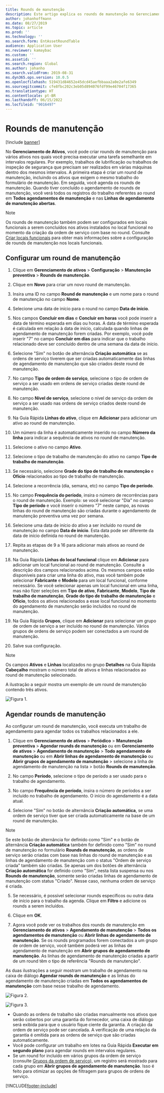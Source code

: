 ```yaml
---
title: Rounds de manutenção
description: Este artigo explica os rounds de manutenção no Gerenciamento de Ativos.
author: johanhoffmann
ms.date: 08/27/2019
ms.topic: article
ms.prod: ''
ms.technology: ''
ms.search.form: EntAssetRoundTable
audience: Application User
ms.reviewer: kamaybac
ms.custom: ''
ms.assetid: ''
ms.search.region: Global
ms.author: johanho
ms.search.validFrom: 2019-08-31
ms.dyn365.ops.version: 10.0.5
ms.openlocfilehash: 519431d84652e45dcd45aefbbaaa2a0e2afe6349
ms.sourcegitcommit: cfe8fbc202c3eb05d894076fdf99e46704f17365
ms.translationtype: HT
ms.contentlocale: pt-BR
ms.lasthandoff: 06/15/2022
ms.locfileid: "9016497"
---
```

# <a name="maintenance-rounds"></a>Rounds de manutenção

[!include [banner](../../includes/banner.md)]

 

No **Gerenciamento de Ativos**, você pode criar rounds de manutenção para vários ativos nos quais você precisa executar uma tarefa semelhante em intervalos regulares. Por exemplo, trabalhos de lubrificação ou trabalhos de inspeção de segurança que precisam ser realizados em várias máquinas dentro dos mesmos intervalos. A primeira etapa é criar um round de manutenção, incluindo os ativos que exigem o mesmo trabalho do formulário de manutenção. Em seguida, você agenda os rounds de manutenção. Quando tiver concluído o agendamento de rounds de manutenção, você verá todos os registros do trabalho referentes ao round em **Todos agendamentos de manutenção** e nas **Linhas de agendamento de manutenção abertas**.

>[!NOTE]
>Os rounds de manutenção também podem ser configurados em locais funcionais a serem concluídos nos ativos instalados no local funcional no momento da criação da ordem de serviço com base no round. Consulte [Criar locais funcionais](../functional-locations/create-functional-locations.md) para obter mais informações sobre a configuração de rounds de manutenção nos locais funcionais.

## <a name="set-up-a-maintenance-round"></a>Configurar um round de manutenção

1. Clique em **Gerenciamento de ativos** > **Configuração** > **Manutenção preventiva** > **Rounds de manutenção**.

2. Clique em **Novo** para criar um novo round de manutenção.

3. Insira uma ID no campo **Round de manutenção** e um nome para o round de manutenção no campo **Nome**.

4. Selecione uma data de início para o round no campo **Data de início**.

5. Nos campos **Concluir em dias** e **Concluir em horas** você pode inserir a data de término esperada em dias ou horas. A data de término esperada é calculada em relação à data de início, calculada quando linhas de agendamento de manutenção forem criadas. Por exemplo, você pode inserir "7" no campo **Concluir em dias** para indicar que o trabalho relacionado deve ser concluído dentro de uma semana da data de início.

6. Selecione "Sim" no botão de alternância **Criação automática** se as ordens de serviço tiverem que ser criadas automaticamente das linhas de agendamento de manutenção que são criados deste round de manutenção.

7. No campo **Tipo de ordem de serviço**, selecione o tipo de ordem de serviço a ser usado em ordens de serviço criadas deste round de manutenção.

8. No campo **Nível de serviço**, selecione o nível de serviço da ordem de serviço a ser usado nas ordens de serviço criados deste round de manutenção.

9. Na Guia Rápida **Linhas do ativo**, clique em **Adicionar** para adicionar um ativo ao round de manutenção.

10. Um número da linha é automaticamente inserido no campo **Número da linha** para indicar a sequência de ativos no round de manutenção.

11. Selecione o ativo no campo **Ativo**.

12. Selecione o tipo de trabalho de manutenção do ativo no campo **Tipo de trabalho de manutenção**.

13. Se necessário, selecione **Grade do tipo de trabalho de manutenção** e **Ofício** relacionados ao tipo de trabalho de manutenção.

14. Selecione a recorrência (dia, semana, etc) no campo **Tipo de período**.

15. No campo **Frequência do período**, insira o número de recorrências para o round de manutenção. Exemplo: se você selecionar "Dia" no campo **Tipo de período** e você inserir o número "7" neste campo, as novas linhas do round de manutenção são criadas durante o agendamento de manutenção preventiva uma vez por semana.

16. Selecione uma data de início do ativo a ser incluído no round de manutenção no campo **Data de início**. Esta data pode ser diferente da data de início definida no round de manutenção.

17. Repita as etapas de 9 a 16 para adicionar mais ativos ao round de manutenção.

18. Na Guia Rápida **Linhas do local funcional** clique em **Adicionar** para adicionar um local funcional ao round de manutenção. Consulte a descrição dos campos relacionados acima. Os mesmos campos estão disponíveis para criar uma linha do ativo, mas você também pode selecionar **Fabricante** e **Modelo** para um local funcional, conforme necessário. Se você selecionar apenas um local funcional em uma linha, mas não fizer seleções em **Tipo de ativo**, **Fabricante**, **Modelo**, **Tipo de trabalho de manutenção**, **Grade do tipo de trabalho de manutenção** e **Ofício**, todos os ativos relacionados a esse local funcional no momento do agendamento de manutenção serão incluídos no round de manutenção.

19. Na Guia Rápida **Grupos**, clique em **Adicionar** para selecionar um grupo de ordem de serviço a ser incluído no round de manutenção. Vários grupos de ordens de serviço podem ser conectados a um round de manutenção.

20. Salve sua configuração.

>[!NOTE]
>Os campos **Ativos** e **Linhas** localizados no grupo **Detalhes** na Guia Rápida **Cabeçalho** mostram o número total de ativos e linhas relacionados ao round de manutenção selecionado.

A ilustração a seguir mostra um exemplo de um round de manutenção contendo três ativos.

![Figura 1.](media/13-preventive-maintenance.png)


## <a name="schedule-maintenance-rounds"></a>Agendar rounds de manutenção

Ao configurar um round de manutenção, você executa um trabalho de agendamento para agendar todos os trabalhos relacionados a ele.

1. Clique em **Gerenciamento de ativos** > **Periódico** > **Manutenção preventiva** > **Agendar rounds de manutenção** ou em **Gerenciamento de ativos** > **Agendamento de manutenção** > **Todo agendamento de manutenção** ou em **Abrir linhas de agendamento de manutenção** ou **Abrir grupos de agendamento de manutenção** > selecione a linha de agendamento de manutenção na lista > botão **Rounds de manutenção**.

2. No campo **Período**, selecione o tipo de período a ser usado para o trabalho de agendamento.

3. No campo **Frequência de período**, insira o número de períodos a ser incluído no trabalho de agendamento. O início do agendamento é a data atual.

4. Selecione "Sim" no botão de alternância **Criação automática**, se uma ordem de serviço tiver que ser criada automaticamente na base de um round de manutenção.

>[!NOTE]
>Se este botão de alternância for definido como "Sim" e o botão de alternância **Criação automática** também for definido como "Sim" no round de manutenção no formulário **Rounds de manutenção**, as ordens de serviço serão criadas com base nas linhas do round de manutenção e as linhas de agendamento de manutenção com o status "Ordem de serviço criada" também são criadas. Se apenas um dos botões de alternância **Criação automática** for definido como "Sim", nesta lista suspensa ou nos **Rounds de manutenção**, somente serão criadas linhas de agendamento de manutenção com status "Criado". Nesse caso, nenhuma ordem de serviço é criada.

5. Se necessário, é possível selecionar rounds específicos ou outra data de início para o trabalho da agenda. Clique em **Filtro** e adicione os rounds a serem incluídos.

6. Clique em **OK**.

7. Agora você pode ver os trabalhos dos rounds de manutenção em **Gerenciamento de ativos** > **Agendamento de manutenção** > **Todos os agendamentos de manutenção** ou **Abrir linhas de agendamento de manutenção**. Se os rounds programados forem conectados a um grupo de ordem de serviço, você também poderá ver as linhas de agendamento de manutenção em **Abrir grupos de agendamento de manutenção**. As linhas de agendamento de manutenção criadas a partir de um round têm o tipo de referência "Rounds de manutenção".

As duas ilustrações a seguir mostram um trabalho de agendamento na caixa de diálogo **Agendar rounds de manutenção** e as linhas do agendamento de manutenção criadas em **Todos os agendamentos de manutenção** com base nesse trabalho de agendamento.

![Figura 2.](media/14-preventive-maintenance.png)

![Figura 3.](media/15-preventive-maintenance.png)

- Quando as ordens de trabalho são criadas manualmente nos ativos que serão cobertos por uma garantia do fornecedor, uma caixa de diálogo será exibida para que o usuário fique ciente da garantia. A criação da ordem de serviço pode ser cancelada. A verificação de uma relação da garantia é omitida para as ordens de serviço que são criadas automaticamente.  
- Você pode configurar um trabalho em lotes na Guia Rápida **Executar em segundo plano** para agendar rounds em intervalos regulares.  
- Se um round for incluído em vários grupos da ordem de serviço (consulte [Grupos da ordem de serviço](../work-orders/work-order-pools.md)), um registro será mostrado para cada grupo em **Abrir grupos de agendamento de manutenção**. Isso é feito para otimizar as opções de filtragem para grupos de ordens de serviço.



[!INCLUDE[footer-include](../../../includes/footer-banner.md)]